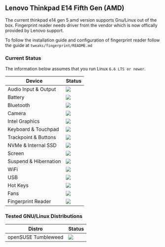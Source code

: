 ## Lenovo Thinkpad E14 Fifth Gen (AMD)

The current thinkpad e14 gen 5 amd version supports Gnu/Linux out of the box. Fingerprint reader needs driver from the vendor which is now offically provided by Lenovo support.

To follow the installation guide and configuration of fingerprint reader follow the guide at `tweaks/fingerprint/README.md`

### Current Status

The information below assumes that you run Linux `6.6 LTS or newer`.

| Device                      | Status                                    |
| ----------------------------|-------------------------------------------|
| Audio Input & Output        | ![](https://img.shields.io/badge/5th_ryzen-working-success)  |
| Battery                     | ![](https://img.shields.io/badge/5th_ryzen-working-success)  |
| Bluetooth                   | ![](https://img.shields.io/badge/5th_ryzen-working-success)  |
| Camera                      | ![](https://img.shields.io/badge/5th_ryzen-working-success)  |
| Intel Graphics              | ![](https://img.shields.io/badge/5th_ryzen-working-success)  |
| Keyboard & Touchpad         | ![](https://img.shields.io/badge/5th_ryzen-working-success)  |
| Trackpoint & Buttons        | ![](https://img.shields.io/badge/5th_ryzen-working-success)  |
| NVMe & Internal SSD         | ![](https://img.shields.io/badge/5th_ryzen-working-success)  |
| Screen                      | ![](https://img.shields.io/badge/5th_ryzen-working-success)  |
| Suspend & Hibernation       | ![](https://img.shields.io/badge/5th_ryzen-working-success)  |
| WiFi                        | ![](https://img.shields.io/badge/5th_ryzen-working-success)  |
| USB                         | ![](https://img.shields.io/badge/5th_ryzen-working-success)  |
| Hot Keys                    | ![](https://img.shields.io/badge/5th_ryzen-working-success)  |
| Fans                        | ![](https://img.shields.io/badge/5th_ryzen-working-success)  |
| Fingerprint Reader          | ![](https://img.shields.io/badge/5th_ryzen-working-success)  |

### Tested GNU/Linux Distributions

| Distro                      | Status                                                      |
| ----------------------------|-------------------------------------------------------------|
| openSUSE Tumbleweed         | ![](https://img.shields.io/badge/5th_ryzen-working-success) |
